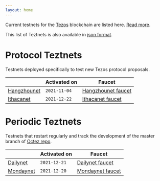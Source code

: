 ```yaml
---
layout: home
---
```


Current testnets for the [Tezos](https://tezos.com) blockchain are listed here. [Read more](about/).

This list of Teztnets is also available in [json format](https://teztnets.xyz/teztnets.json).

# Protocol Teztnets

Testnets deployed specifically to test new Tezos protocol proposals.

| | Activated on | Faucet |
|-------|---------------------|--|
| [Hangzhounet](/hangzhounet-about) | `2021-11-04` | [Hangzhounet faucet](https://teztnets.xyz/hangzhounet-faucet) |
| [Ithacanet](/ithacanet-about) | `2021-12-22` | [Ithacanet faucet](https://teztnets.xyz/ithacanet-faucet) |



# Periodic Teztnets

Testnets that restart regularly and track the development of the master branch of [Octez repo](https://gitlab.com/tezos/tezos/).

| | Activated on | Faucet |
|-------|---------------------|--|
| [Dailynet](/dailynet-2021-12-21-about) | `2021-12-21` | [Dailynet faucet](https://teztnets.xyz/dailynet-2021-12-21-faucet) |
| [Mondaynet](/mondaynet-2021-12-20-about) | `2021-12-20` | [Mondaynet faucet](https://teztnets.xyz/mondaynet-2021-12-20-faucet) |




